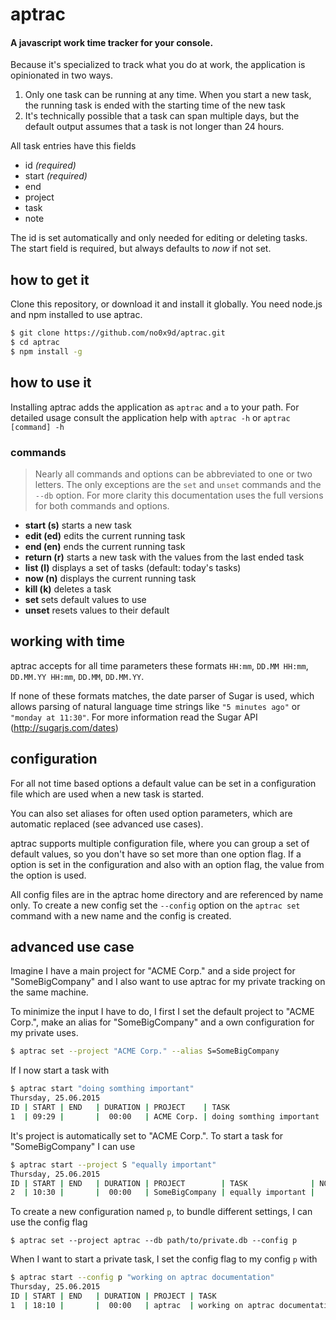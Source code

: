 # aptrac

#### A javascript work time tracker for your console.
Because it's specialized to track what you do at work, the application is opinionated in two ways.

1. Only one task can be running at any time. When you start a new task, the running task is ended with the starting time of the new task
2. It's technically possible that a task can span multiple days, but the default output assumes that a task is not longer than 24 hours.

All task entries have this fields

* id *(required)*
* start *(required)*
* end
* project
* task
* note

The id is set automatically and only needed for editing or deleting tasks. The start field is required, but always defaults to *now* if not set.

## how to get it

Clone this repository, or download it and install it globally. You need node.js and npm installed to use aptrac.

```sh
$ git clone https://github.com/no0x9d/aptrac.git
$ cd aptrac
$ npm install -g
```

## how to use it

Installing aptrac adds the application as `aptrac` and `a` to your path.
For detailed usage consult the application help with `aptrac -h` or `aptrac [command] -h`

### commands
> Nearly all commands and options can be abbreviated to one or two letters. 
> The only exceptions are the `set` and `unset` commands and the `--db` option.
> For more clarity this documentation uses the full versions for both commands and options.

* **start (s)** starts a new task
* **edit (ed)** edits the current running task
* **end (en)** ends the current running task
* **return (r)** starts a new task with the values from the last ended task
* **list (l)** displays a set of tasks (default: today's tasks)
* **now (n)** displays the current running task
* **kill (k)** deletes a task
* **set** sets default values to use
* **unset** resets values to their default

## working with time

aptrac accepts for all time parameters these formats `HH:mm`, `DD.MM HH:mm`, `DD.MM.YY HH:mm`, `DD.MM`, `DD.MM.YY`.

If none of these formats matches, the date parser of Sugar is used, which allows parsing of natural language time strings like `"5 minutes ago"` or `"monday at 11:30"`.
For more information read the Sugar API (http://sugarjs.com/dates)

## configuration
For all not time based options a default value can be set in a configuration file which are used when a new task is started.

You can also set aliases for often used option parameters, which are automatic replaced (see advanced use cases).

aptrac supports multiple configuration file, where you can group a set of default values, so you don't have so set more than one option flag. If a option is set in the configuration and also with an option flag, the value from the option is used.

All config files are in the aptrac home directory and are referenced by name only. To create a new config set the `--config` option on the `aptrac set` command with a new name and the config is created.

## advanced use case

Imagine I have a main project for "ACME Corp." and a side project for "SomeBigCompany" and I also want to use aptrac for my private tracking on the same machine.

To minimize the input I have to do, I first I set the default project to "ACME Corp.", make an alias for "SomeBigCompany" and a own configuration for my private uses.
```sh
$ aptrac set --project "ACME Corp." --alias S=SomeBigCompany
```

If I now start a task with 

```sh
$ aptrac start "doing somthing important"
Thursday, 25.06.2015
ID | START | END   | DURATION | PROJECT    | TASK                      | NOTE
1  | 09:29 |       |  00:00   | ACME Corp. | doing somthing important  |

``` 

It's project is automatically set to "ACME Corp.". To start a task for "SomeBigCompany" I can use 

```sh
$ aptrac start --project S "equally important"
Thursday, 25.06.2015
ID | START | END   | DURATION | PROJECT        | TASK              | NOTE
2  | 10:30 |       |  00:00   | SomeBigCompany | equally important |
```

To create a new configuration named `p`, to bundle different settings, I can use the config flag

```
$ aptrac set --project aptrac --db path/to/private.db --config p
```

When I want to start a private task, I set the config flag to my config `p` with

```sh
$ aptrac start --config p "working on aptrac documentation"
Thursday, 25.06.2015
ID | START | END   | DURATION | PROJECT | TASK                            | NOTE
1  | 18:10 |       |  00:00   | aptrac  | working on aptrac documentation |
```